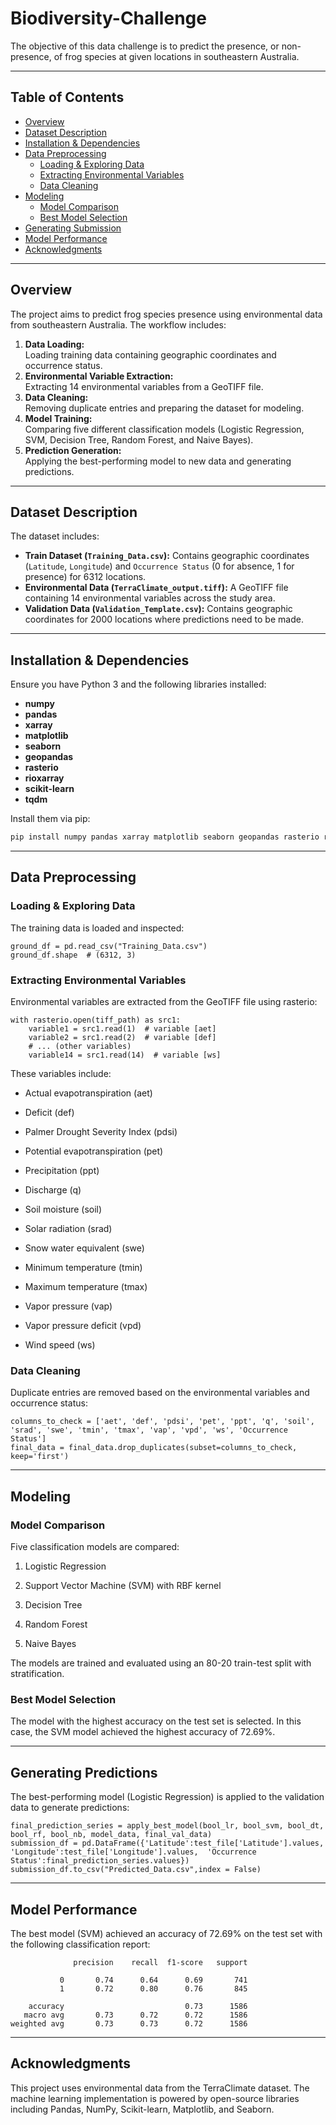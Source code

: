# Biodiversity-Challenge
The objective of this data challenge is to predict the presence, or non-presence, of frog species at given locations in southeastern Australia.

---

## Table of Contents

- [Overview](#overview)
- [Dataset Description](#dataset-description)
- [Installation & Dependencies](#installation--dependencies)
- [Data Preprocessing](#data-preprocessing)
  - [Loading & Exploring Data](#loading--exploring-data)
  - [Extracting Environmental Variables](#extracting-environmental-variables)
  - [Data Cleaning](#data-cleaning)
- [Modeling](#modeling)
  - [Model Comparison](#model-comparison)
  - [Best Model Selection](#best-model-selection)
- [Generating Submission](#generating-submission)
- [Model Performance](#model-performance)
- [Acknowledgments](#acknowledgments)


---

## Overview

The project aims to predict frog species presence using environmental data from southeastern Australia. The workflow includes:

1. **Data Loading:**  
   Loading training data containing geographic coordinates and occurrence status.
2. **Environmental Variable Extraction:**  
   Extracting 14 environmental variables from a GeoTIFF file.
3. **Data Cleaning:**  
   Removing duplicate entries and preparing the dataset for modeling.
4. **Model Training:**  
   Comparing five different classification models (Logistic Regression, SVM, Decision Tree, Random Forest, and Naive Bayes).
5. **Prediction Generation:**  
   Applying the best-performing model to new data and generating predictions.

---

## Dataset Description

The dataset includes:
- **Train Dataset (`Training_Data.csv`):** Contains geographic coordinates (`Latitude`, `Longitude`) and `Occurrence Status` (0 for absence, 1 for presence) for 6312 locations.
- **Environmental Data (`TerraClimate_output.tiff`):** A GeoTIFF file containing 14 environmental variables across the study area.
- **Validation Data (`Validation_Template.csv`):** Contains geographic coordinates for 2000 locations where predictions need to be made.

---

## Installation & Dependencies

Ensure you have Python 3 and the following libraries installed:

-   **numpy**
-   **pandas**
-   **xarray**
-   **matplotlib**
-   **seaborn**
-   **geopandas**
-  **rasterio**
-   **rioxarray**
-   **scikit-learn**
-   **tqdm**

Install them via pip:

```bash
pip install numpy pandas xarray matplotlib seaborn geopandas rasterio rioxarray scikit-learn tqdm
```

---

## Data Preprocessing

### Loading & Exploring Data

The training data is loaded and inspected:

```
ground_df = pd.read_csv("Training_Data.csv")
ground_df.shape  # (6312, 3)
```

### Extracting Environmental Variables

Environmental variables are extracted from the GeoTIFF file using rasterio:

```
with rasterio.open(tiff_path) as src1:
    variable1 = src1.read(1)  # variable [aet]
    variable2 = src1.read(2)  # variable [def]
    # ... (other variables)
    variable14 = src1.read(14)  # variable [ws]
```

These variables include:

-   Actual evapotranspiration (aet)

-   Deficit (def)

-   Palmer Drought Severity Index (pdsi)

-   Potential evapotranspiration (pet)

-   Precipitation (ppt)

-   Discharge (q)

-   Soil moisture (soil)

-   Solar radiation (srad)

-   Snow water equivalent (swe)

-   Minimum temperature (tmin)

-   Maximum temperature (tmax)

-   Vapor pressure (vap)

-   Vapor pressure deficit (vpd)

-   Wind speed (ws)

### Data Cleaning

Duplicate entries are removed based on the environmental variables and occurrence status:

```
columns_to_check = ['aet', 'def', 'pdsi', 'pet', 'ppt', 'q', 'soil', 'srad', 'swe', 'tmin', 'tmax', 'vap', 'vpd', 'ws', 'Occurrence Status']
final_data = final_data.drop_duplicates(subset=columns_to_check, keep='first')
```

---

## Modeling

### Model Comparison

Five classification models are compared:

1.  Logistic Regression

2.  Support Vector Machine (SVM) with RBF kernel

3.  Decision Tree

4.  Random Forest

5.  Naive Bayes

The models are trained and evaluated using an 80-20 train-test split with stratification.

### Best Model Selection

The model with the highest accuracy on the test set is selected. In this case, the SVM model achieved the highest accuracy of 72.69%.

---

## Generating Predictions
The best-performing model (Logistic Regression) is applied to the validation data to generate predictions:

```
final_prediction_series = apply_best_model(bool_lr, bool_svm, bool_dt, bool_rf, bool_nb, model_data, final_val_data)
submission_df = pd.DataFrame({'Latitude':test_file['Latitude'].values, 'Longitude':test_file['Longitude'].values,  'Occurrence Status':final_prediction_series.values})
submission_df.to_csv("Predicted_Data.csv",index = False)
```

---

## Model Performance
The best model (SVM) achieved an accuracy of 72.69% on the test set with the following classification report:

```
              precision    recall  f1-score   support

           0       0.74      0.64      0.69       741
           1       0.72      0.80      0.76       845

    accuracy                           0.73      1586
   macro avg       0.73      0.72      0.72      1586
weighted avg       0.73      0.73      0.72      1586
```

---

## Acknowledgments

This project uses environmental data from the TerraClimate dataset. The machine learning implementation is powered by open-source libraries including Pandas, NumPy, Scikit-learn, Matplotlib, and Seaborn.
